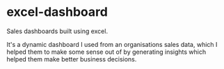 # excel-dashboard
Sales dashboards built using excel.

It's a dynamic dashboard I used from an organisations sales data, which I helped them to make some sense out of by generating insights which helped them make better business decisions.
